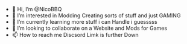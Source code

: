 - 👋 Hi, I’m @NicoBBQ
- 👀 I’m interested in Modding Creating sorts of stuff and just GAMING
- 🌱 I’m currently learning more stuff i can Handle i guesssss
- 💞️ I’m looking to collaborate on a Website and Mods for Games
- 📫 How to reach me Discsord Limk is further Down

<!---
NicoBBQ/NicoBBQ is a ✨ special ✨ repository because its `README.md` (this file) appears on your GitHub profile.
You can click the Preview link to take a look at your changes.
--->
